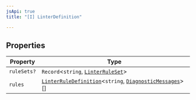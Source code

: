 ```yaml
---
jsApi: true
title: "[I] LinterDefinition"

---
```

## Properties

| Property | Type |
| ------ | ------ |
| `ruleSets?` | `Record`<`string`, [`LinterRuleSet`](LinterRuleSet.md)\> |
| `rules` | [`LinterRuleDefinition`](LinterRuleDefinition.md)<`string`, [`DiagnosticMessages`](DiagnosticMessages.md)\>[] |
